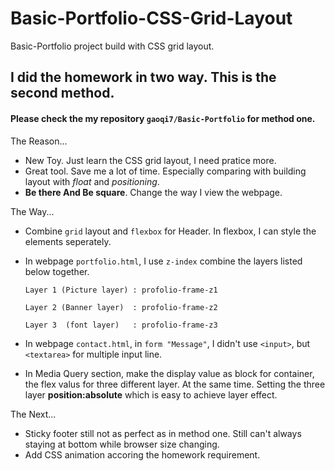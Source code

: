 # Basic-Portfolio-CSS-Grid-Layout
Basic-Portfolio project build with CSS grid layout.
## I did the homework in two way. This is the second method.
#### Please check the my repository `gaoqi7/Basic-Portfolio` for method one. 
The Reason...   
  * New Toy. Just learn the CSS grid layout, I need pratice more.
  * Great tool. Save me a lot of time. Especially comparing with building layout with *float* and *positioning*.
  * **Be there And Be square**. Change the way I view the webpage.  

The Way...
  * Combine `grid` layout and `flexbox` for Header. In flexbox, I can style the elements seperately.
  * In webpage `portfolio.html`, I use `z-index` combine the layers listed below together.

        Layer 1 (Picture layer) : profolio-frame-z1

        Layer 2 (Banner layer)  : profolio-frame-z2

        Layer 3  (font layer)   : profolio-frame-z3
  * In webpage `contact.html`, in `form "Message"`, I didn't use `<input>`, but `<textarea>` for multiple input line.
  * In Media Query section, make the display value as block for container, the flex valus for three different layer. At the same time. Setting the three layer **position:absolute** which is easy to achieve layer effect. 

The Next...
  * Sticky footer still not as perfect as in method one. Still can't always staying at bottom while browser size changing. 
  * Add CSS animation accoring the homework requirement.
